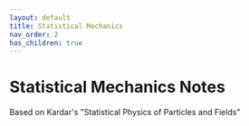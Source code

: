 ```yaml
---
layout: default
title: Statistical Mechanics
nav_order: 2
has_children: true
---
```


# Statistical Mechanics Notes
Based on Kardar's "Statistical Physics of Particles and Fields"
